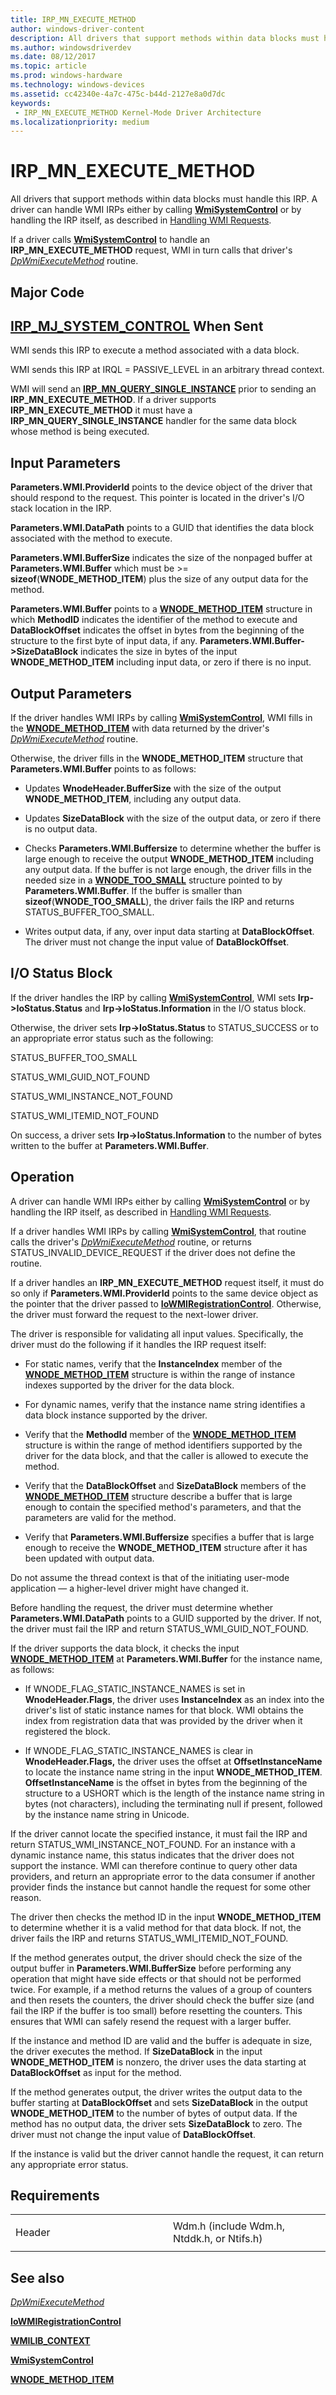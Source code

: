 ```yaml
---
title: IRP_MN_EXECUTE_METHOD
author: windows-driver-content
description: All drivers that support methods within data blocks must handle this IRP.
ms.author: windowsdriverdev
ms.date: 08/12/2017
ms.topic: article
ms.prod: windows-hardware
ms.technology: windows-devices
ms.assetid: cc42340e-4a7c-475c-b44d-2127e8a0d7dc
keywords:
 - IRP_MN_EXECUTE_METHOD Kernel-Mode Driver Architecture
ms.localizationpriority: medium
---
```


# IRP\_MN\_EXECUTE\_METHOD


All drivers that support methods within data blocks must handle this IRP. A driver can handle WMI IRPs either by calling [**WmiSystemControl**](https://msdn.microsoft.com/library/windows/hardware/ff565834) or by handling the IRP itself, as described in [Handling WMI Requests](https://msdn.microsoft.com/library/windows/hardware/ff546968).

If a driver calls [**WmiSystemControl**](https://msdn.microsoft.com/library/windows/hardware/ff565834) to handle an **IRP\_MN\_EXECUTE\_METHOD** request, WMI in turn calls that driver's [*DpWmiExecuteMethod*](https://msdn.microsoft.com/library/windows/hardware/ff544090) routine.

Major Code
----------

[**IRP\_MJ\_SYSTEM\_CONTROL**](irp-mj-system-control.md)
When Sent
---------

WMI sends this IRP to execute a method associated with a data block.

WMI sends this IRP at IRQL = PASSIVE\_LEVEL in an arbitrary thread context.

WMI will send an [**IRP\_MN\_QUERY\_SINGLE\_INSTANCE**](irp-mn-query-single-instance.md) prior to sending an **IRP\_MN\_EXECUTE\_METHOD**. If a driver supports **IRP\_MN\_EXECUTE\_METHOD** it must have a **IRP\_MN\_QUERY\_SINGLE\_INSTANCE** handler for the same data block whose method is being executed.

## Input Parameters


**Parameters.WMI.ProviderId** points to the device object of the driver that should respond to the request. This pointer is located in the driver's I/O stack location in the IRP.

**Parameters.WMI.DataPath** points to a GUID that identifies the data block associated with the method to execute.

**Parameters.WMI.BufferSize** indicates the size of the nonpaged buffer at **Parameters.WMI.Buffer** which must be &gt;= **sizeof**(**WNODE\_METHOD\_ITEM**) plus the size of any output data for the method.

**Parameters.WMI.Buffer** points to a [**WNODE\_METHOD\_ITEM**](https://msdn.microsoft.com/library/windows/hardware/ff566376) structure in which **MethodID** indicates the identifier of the method to execute and **DataBlockOffset** indicates the offset in bytes from the beginning of the structure to the first byte of input data, if any. **Parameters.WMI.Buffer-&gt;SizeDataBlock** indicates the size in bytes of the input **WNODE\_METHOD\_ITEM** including input data, or zero if there is no input.

## Output Parameters


If the driver handles WMI IRPs by calling [**WmiSystemControl**](https://msdn.microsoft.com/library/windows/hardware/ff565834), WMI fills in the [**WNODE\_METHOD\_ITEM**](https://msdn.microsoft.com/library/windows/hardware/ff566376) with data returned by the driver's [*DpWmiExecuteMethod*](https://msdn.microsoft.com/library/windows/hardware/ff544090) routine.

Otherwise, the driver fills in the **WNODE\_METHOD\_ITEM** structure that **Parameters.WMI.Buffer** points to as follows:

-   Updates **WnodeHeader.BufferSize** with the size of the output **WNODE\_METHOD\_ITEM**, including any output data.

-   Updates **SizeDataBlock** with the size of the output data, or zero if there is no output data.

-   Checks **Parameters.WMI.Buffersize** to determine whether the buffer is large enough to receive the output **WNODE\_METHOD\_ITEM** including any output data. If the buffer is not large enough, the driver fills in the needed size in a [**WNODE\_TOO\_SMALL**](https://msdn.microsoft.com/library/windows/hardware/ff566379) structure pointed to by **Parameters.WMI.Buffer**. If the buffer is smaller than **sizeof**(**WNODE\_TOO\_SMALL**), the driver fails the IRP and returns STATUS\_BUFFER\_TOO\_SMALL.

-   Writes output data, if any, over input data starting at **DataBlockOffset**. The driver must not change the input value of **DataBlockOffset**.

## I/O Status Block


If the driver handles the IRP by calling [**WmiSystemControl**](https://msdn.microsoft.com/library/windows/hardware/ff565834), WMI sets **Irp-&gt;IoStatus.Status** and **Irp-&gt;IoStatus.Information** in the I/O status block.

Otherwise, the driver sets **Irp-&gt;IoStatus.Status** to STATUS\_SUCCESS or to an appropriate error status such as the following:

STATUS\_BUFFER\_TOO\_SMALL

STATUS\_WMI\_GUID\_NOT\_FOUND

STATUS\_WMI\_INSTANCE\_NOT\_FOUND

STATUS\_WMI\_ITEMID\_NOT\_FOUND

On success, a driver sets **Irp-&gt;IoStatus.Information** to the number of bytes written to the buffer at **Parameters.WMI.Buffer**.

Operation
---------

A driver can handle WMI IRPs either by calling [**WmiSystemControl**](https://msdn.microsoft.com/library/windows/hardware/ff565834) or by handling the IRP itself, as described in [Handling WMI Requests](https://msdn.microsoft.com/library/windows/hardware/ff546968).

If a driver handles WMI IRPs by calling [**WmiSystemControl**](https://msdn.microsoft.com/library/windows/hardware/ff565834), that routine calls the driver's [*DpWmiExecuteMethod*](https://msdn.microsoft.com/library/windows/hardware/ff544090) routine, or returns STATUS\_INVALID\_DEVICE\_REQUEST if the driver does not define the routine.

If a driver handles an **IRP\_MN\_EXECUTE\_METHOD** request itself, it must do so only if **Parameters.WMI.ProviderId** points to the same device object as the pointer that the driver passed to [**IoWMIRegistrationControl**](https://msdn.microsoft.com/library/windows/hardware/ff550480). Otherwise, the driver must forward the request to the next-lower driver.

The driver is responsible for validating all input values. Specifically, the driver must do the following if it handles the IRP request itself:

-   For static names, verify that the **InstanceIndex** member of the [**WNODE\_METHOD\_ITEM**](https://msdn.microsoft.com/library/windows/hardware/ff566376) structure is within the range of instance indexes supported by the driver for the data block.

-   For dynamic names, verify that the instance name string identifies a data block instance supported by the driver.

-   Verify that the **MethodId** member of the [**WNODE\_METHOD\_ITEM**](https://msdn.microsoft.com/library/windows/hardware/ff566376) structure is within the range of method identifiers supported by the driver for the data block, and that the caller is allowed to execute the method.

-   Verify that the **DataBlockOffset** and **SizeDataBlock** members of the [**WNODE\_METHOD\_ITEM**](https://msdn.microsoft.com/library/windows/hardware/ff566376) structure describe a buffer that is large enough to contain the specified method's parameters, and that the parameters are valid for the method.

-   Verify that **Parameters.WMI.Buffersize** specifies a buffer that is large enough to receive the **WNODE\_METHOD\_ITEM** structure after it has been updated with output data.

Do not assume the thread context is that of the initiating user-mode application — a higher-level driver might have changed it.

Before handling the request, the driver must determine whether **Parameters.WMI.DataPath** points to a GUID supported by the driver. If not, the driver must fail the IRP and return STATUS\_WMI\_GUID\_NOT\_FOUND.

If the driver supports the data block, it checks the input [**WNODE\_METHOD\_ITEM**](https://msdn.microsoft.com/library/windows/hardware/ff566376) at **Parameters.WMI.Buffer** for the instance name, as follows:

-   If WNODE\_FLAG\_STATIC\_INSTANCE\_NAMES is set in **WnodeHeader.Flags**, the driver uses **InstanceIndex** as an index into the driver's list of static instance names for that block. WMI obtains the index from registration data that was provided by the driver when it registered the block.

-   If WNODE\_FLAG\_STATIC\_INSTANCE\_NAMES is clear in **WnodeHeader.Flags,** the driver uses the offset at **OffsetInstanceName** to locate the instance name string in the input **WNODE\_METHOD\_ITEM**. **OffsetInstanceName** is the offset in bytes from the beginning of the structure to a USHORT which is the length of the instance name string in bytes (not characters), including the terminating null if present, followed by the instance name string in Unicode.

If the driver cannot locate the specified instance, it must fail the IRP and return STATUS\_WMI\_INSTANCE\_NOT\_FOUND. For an instance with a dynamic instance name, this status indicates that the driver does not support the instance. WMI can therefore continue to query other data providers, and return an appropriate error to the data consumer if another provider finds the instance but cannot handle the request for some other reason.

The driver then checks the method ID in the input **WNODE\_METHOD\_ITEM** to determine whether it is a valid method for that data block. If not, the driver fails the IRP and returns STATUS\_WMI\_ITEMID\_NOT\_FOUND.

If the method generates output, the driver should check the size of the output buffer in **Parameters.WMI.BufferSize** before performing any operation that might have side effects or that should not be performed twice. For example, if a method returns the values of a group of counters and then resets the counters, the driver should check the buffer size (and fail the IRP if the buffer is too small) before resetting the counters. This ensures that WMI can safely resend the request with a larger buffer.

If the instance and method ID are valid and the buffer is adequate in size, the driver executes the method. If **SizeDataBlock** in the input **WNODE\_METHOD\_ITEM** is nonzero, the driver uses the data starting at **DataBlockOffset** as input for the method.

If the method generates output, the driver writes the output data to the buffer starting at **DataBlockOffset** and sets **SizeDataBlock** in the output **WNODE\_METHOD\_ITEM** to the number of bytes of output data. If the method has no output data, the driver sets **SizeDataBlock** to zero. The driver must not change the input value of **DataBlockOffset**.

If the instance is valid but the driver cannot handle the request, it can return any appropriate error status.

Requirements
------------

<table>
<colgroup>
<col width="50%" />
<col width="50%" />
</colgroup>
<tbody>
<tr class="odd">
<td><p>Header</p></td>
<td>Wdm.h (include Wdm.h, Ntddk.h, or Ntifs.h)</td>
</tr>
</tbody>
</table>

## See also


[*DpWmiExecuteMethod*](https://msdn.microsoft.com/library/windows/hardware/ff544090)

[**IoWMIRegistrationControl**](https://msdn.microsoft.com/library/windows/hardware/ff550480)

[**WMILIB\_CONTEXT**](https://msdn.microsoft.com/library/windows/hardware/ff565813)

[**WmiSystemControl**](https://msdn.microsoft.com/library/windows/hardware/ff565834)

[**WNODE\_METHOD\_ITEM**](https://msdn.microsoft.com/library/windows/hardware/ff566376)

 

 




